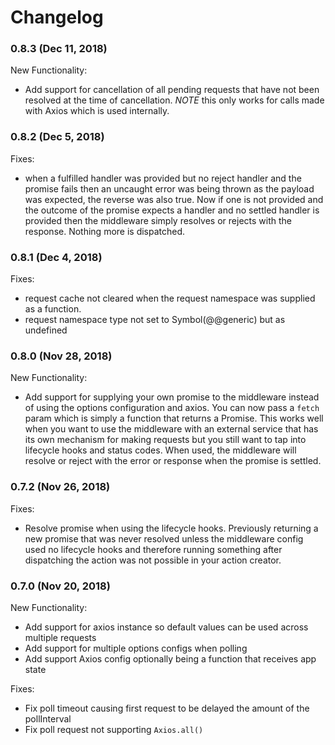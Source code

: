 # Changelog

### 0.8.3 (Dec 11, 2018)

New Functionality:

- Add support for cancellation of all pending requests that have not been resolved at the time of cancellation. *NOTE* this only works for calls made with Axios which is used internally.


### 0.8.2 (Dec 5, 2018)

Fixes:

- when a fulfilled handler was provided but no reject handler and the promise fails then an uncaught error was being thrown as the payload was expected, the reverse was also true. Now if one is not provided and the outcome of the promise expects a handler and no settled handler is provided then the middleware simply resolves or rejects with the response. Nothing more is dispatched.

### 0.8.1 (Dec 4, 2018)

Fixes:

- request cache not cleared when the request namespace was supplied as a function.
- request namespace type not set to Symbol(@@generic) but as undefined

### 0.8.0 (Nov 28, 2018)

New Functionality:

- Add support for supplying your own promise to the middleware instead of using the options
  configuration and axios. You can now pass a `fetch` param which is simply a function that
  returns a Promise. This works well when you want to use the middleware with an external service
  that has its own mechanism for making requests but you still want to tap into lifecycle hooks
  and status codes. When used, the middleware will resolve or reject with the error or response
  when the promise is settled.

### 0.7.2 (Nov 26, 2018)

Fixes:

- Resolve promise when using the lifecycle hooks. Previously returning a new promise that was never
  resolved unless the middleware config used no lifecycle hooks and therefore running something after
  dispatching the action was not possible in your action creator.

### 0.7.0 (Nov 20, 2018)

New Functionality:

- Add support for axios instance so default values can be used across multiple requests
- Add support for multiple options configs when polling
- Add support Axios config optionally being a function that receives app state

Fixes:

- Fix poll timeout causing first request to be delayed the amount of the pollInterval
- Fix poll request not supporting `Axios.all()`
